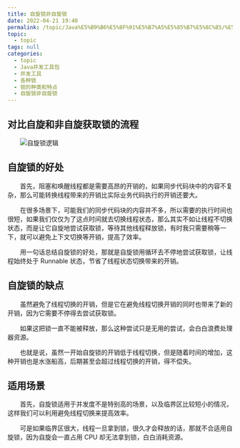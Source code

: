 ```yaml
---
title: 自旋锁非自旋锁
date: 2022-04-21 19:40
permalink: /topic/Java%E5%B9%B6%E5%8F%91%E5%B7%A5%E5%85%B7%E5%8C%85/%E5%B9%B6%E5%8F%91%E5%B7%A5%E5%85%B7/%E5%90%84%E7%A7%8D%E9%94%81/%E9%94%81%E7%9A%84%E7%A7%8D%E7%B1%BB%E5%92%8C%E7%89%B9%E7%82%B9/%E8%87%AA%E6%97%8B%E9%94%81%E9%9D%9E%E8%87%AA%E6%97%8B%E9%94%81
topic: 
  - topic
tags: null
categories: 
  - topic
  - Java并发工具包
  - 并发工具
  - 各种锁
  - 锁的种类和特点
  - 自旋锁非自旋锁
---
```

## 对比自旋和非自旋获取锁的流程

　　![自旋锁逻辑](https://www.shiyitopo.tech/uPic/%E8%87%AA%E6%97%8B%E9%94%81%E9%80%BB%E8%BE%91.svg)

## 自旋锁的好处

　　首先，阻塞和唤醒线程都是需要高昂的开销的，如果同步代码块中的内容不复杂，那么可能转换线程带来的开销比实际业务代码执行的开销还要大。

　　在很多场景下，可能我们的同步代码块的内容并不多，所以需要的执行时间也很短，如果我们仅仅为了这点时间就去切换线程状态，那么其实不如让线程不切换状态，而是让它自旋地尝试获取锁，等待其他线程释放锁，有时我只需要稍等一下，就可以避免上下文切换等开销，提高了效率。

　　用一句话总结自旋锁的好处，那就是自旋锁用循环去不停地尝试获取锁，让线程始终处于 Runnable 状态，节省了线程状态切换带来的开销。

## 自旋锁的缺点

　　虽然避免了线程切换的开销，但是它在避免线程切换开销的同时也带来了新的开销，因为它需要不停得去尝试获取锁。

　　如果这把锁一直不能被释放，那么这种尝试只是无用的尝试，会白白浪费处理器资源。

　　也就是说，虽然一开始自旋锁的开销低于线程切换，但是随着时间的增加，这种开销也是水涨船高，后期甚至会超过线程切换的开销，得不偿失。

## 适用场景

　　首先，自旋锁适用于并发度不是特别高的场景，以及临界区比较短小的情况，这样我们可以利用避免线程切换来提高效率。

　　可是如果临界区很大，线程一旦拿到锁，很久才会释放的话，那就不合适用自旋锁，因为自旋会一直占用 CPU 却无法拿到锁，白白消耗资源。
